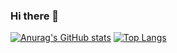 ### Hi there 👋
[![Anurag's GitHub stats](https://github-readme-stats.vercel.app/api?username=haritsrizkall)](https://github.com/haritsrizkall)
[![Top Langs](https://github-readme-stats.vercel.app/api/top-langs/?username=haritsrizkall&layout=compact)](https://github.com/haritsrizkall)
<!--
**haritsrizkall/haritsrizkall** is a ✨ _special_ ✨ repository because its `README.md` (this file) appears on your GitHub profile.

Here are some ideas to get you started:

- 🔭 I’m currently working on ...
- 🌱 I’m currently learning ...
- 👯 I’m looking to collaborate on ...
- 🤔 I’m looking for help with ...
- 💬 Ask me about ...
- 📫 How to reach me: ...
- 😄 Pronouns: ...
- ⚡ Fun fact: ...
-->
